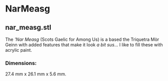 # NarMeasg

## nar_measg.stl

The *'Nar Measg* (Scots Gaelic for Among Us) is a based the Triquetra Mòr Geinn with added features that make it look *a bit sus*... I like to fill these with acrylic paint.

### Dimensions:

27.4 mm x 26.1 mm x 5.6 mm.
